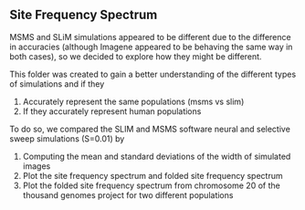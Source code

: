 ## Site Frequency Spectrum

MSMS and SLiM simulations appeared to be different due to the difference in accuracies (although Imagene appeared to 
be behaving the same way in both cases), so we decided to explore how they might be different.

This folder was created to gain a better understanding of the different types of simulations and if they

1. Accurately represent the same populations (msms vs slim)
2. If they accurately represent human populations

To do so, we compared the SLIM and MSMS software neural and selective sweep simulations (S=0.01) by

1. Computing the mean and standard deviations of the width of simulated images
2. Plot the site frequency spectrum and folded site frequency spectrum
3. Plot the folded site frequency spectrum from chromosome 20 of the thousand genomes project for two different populations

